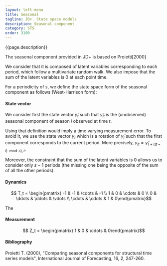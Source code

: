 ```yaml
---
layout: left-menu
title: Seasonal
tagline: JD+. State space models
description: Seasonal component
category: STS
order: 3100
---
```

{{page.description}}

The seasonal component provided in JD+ is based on Proietti[2000]

We consider that it is composed of latent variables corresponding to each period, which follow a multivariate random walk. We also impose that the sum of the latent variables is 0 at each point time.

For a periodicity of $s$, we define the state space form of the seasonal component as follows (West-Harrison form):

#### State vector

We consider first the state vector $\tilde \gamma_t$ such that $\tilde \gamma_{it}$ is the (unobserved) seasonal component of season $i$ observed at time $t$.

Using that definition would imply a time varying measurement error. To avoid it, we use the state vector $\gamma_t$ which is a rotation of $\tilde \gamma_t$ such that the first component corresponds to the current period. More precisely, $\gamma_{it} =\tilde\gamma_{1+\left( \left(t-i\right) \mod s \right), t}$.

Moreover, the constraint that the sum of the latent variables is 0 allows us to consider only $s-1$ periods (the missing one being the opposite of the sum of all the other periods).

#### Dynamics

$$ T_t = \begin{pmatrix} -1 & -1 & \cdots & -1 \\ 1 & 0 & \cdots & 0 \\ 0 & \ddots & \ddots & \vdots \\ \cdots &  \cdots & 1 & 0\end{pmatrix}$$

The 

#### Measurement

$$ Z_t = \begin{pmatrix} 1 & 0 & \cdots & 0\end{pmatrix}$$

#### Bibliography

Proietti T. (2000), "Comparing seasonal components for structural time series models", International Journal of Forecasting, 16, 2, 247-260.